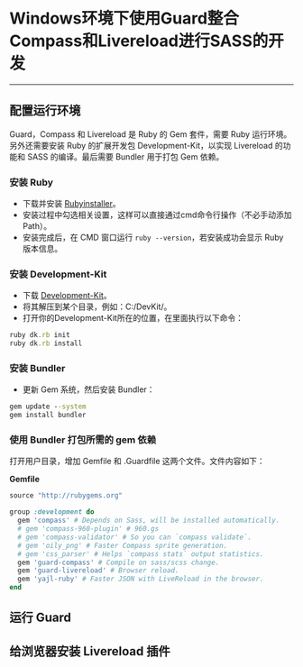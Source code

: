 # Windows环境下使用Guard整合Compass和Livereload进行SASS的开发
------

## 配置运行环境

Guard，Compass 和 Livereload 是 Ruby 的 Gem 套件，需要 Ruby 运行环境。另外还需要安装 Ruby 的扩展开发包 Development-Kit，以实现 Livereload 的功能和 SASS 的编译。最后需要 Bundler 用于打包 Gem 依赖。

### 安装 Ruby
  - 下载并安装 [Rubyinstaller](http://rubyinstaller.org/downloads/)。
  - 安装过程中勾选相关设置，这样可以直接通过cmd命令行操作（不必手动添加Path）。
  - 安装完成后，在 CMD 窗口运行 `ruby --version`，若安装成功会显示 Ruby 版本信息。

### 安装 Development-Kit  
  - 下载 [Development-Kit](http://rubyinstaller.org/downloads/)。
  - 将其解压到某个目录，例如：C:/DevKit/。
  - 打开你的Development-Kit所在的位置，在里面执行以下命令：

```ruby
ruby dk.rb init
ruby dk.rb install
```

### 安装 Bundler
  - 更新 Gem 系统，然后安装 Bundler：

```cmd
gem update --system
gem install bundler
```

### 使用 Bundler 打包所需的 gem 依赖

打开用户目录，增加 Gemfile 和 .Guardfile 这两个文件。文件内容如下：

**Gemfile**

```ruby
source "http://rubygems.org"

group :development do
  gem 'compass' # Depends on Sass, will be installed automatically.
  # gem 'compass-960-plugin' # 960.gs
  # gem 'compass-validator' # So you can `compass validate`.
  # gem 'oily_png' # Faster Compass sprite generation.
  # gem 'css_parser' # Helps `compass stats` output statistics.
  gem 'guard-compass' # Compile on sass/scss change.
  gem 'guard-livereload' # Browser reload.
  gem 'yajl-ruby' # Faster JSON with LiveReload in the browser.
end
```

## 运行 Guard



## 给浏览器安装 Livereload 插件


